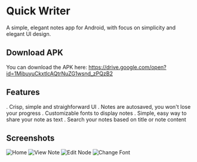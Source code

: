 # Quick Writer
A simple, elegant notes app for Android, with focus on simplicity and elegant UI design.

## Download APK
You can download the APK here: https://drive.google.com/open?id=1MibuyuCkxtlcAQtrNuZG1wsnd_zPQzB2

## Features
. Crisp, simple and straighforward UI
. Notes are autosaved, you won't lose your progress
. Customizable fonts to display notes
. Simple, easy way to share your note as text
. Search your notes based on title or note content

## Screenshots

![Home](https://github.com/roshanrahman/quick-writer-app/raw/master/assets/screen1.png "Home")
![View Note](https://github.com/roshanrahman/quick-writer-app/raw/master/assets/screen2.png "View Note")
![Edit Node](https://github.com/roshanrahman/quick-writer-app/raw/master/assets/screen3.png "Edit Note")
![Change Font](https://github.com/roshanrahman/quick-writer-app/raw/master/assets/screen4.png "Change Font")
